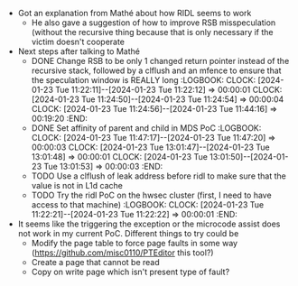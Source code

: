 - Got an explanation from Mathé about how RIDL seems to work
	- He also gave a suggestion of how to improve RSB misspeculation (without the recursive thing because that is only necessary if the victim doesn't cooperate
- Next steps after talking to Mathé
	- DONE Change RSB to be only 1 changed return pointer instead of the recursive stack, followed by a clflush and an mfence to ensure that the speculation window is REALLY long
	  :LOGBOOK:
	  CLOCK: [2024-01-23 Tue 11:22:11]--[2024-01-23 Tue 11:22:12] =>  00:00:01
	  CLOCK: [2024-01-23 Tue 11:24:50]--[2024-01-23 Tue 11:24:54] =>  00:00:04
	  CLOCK: [2024-01-23 Tue 11:24:56]--[2024-01-23 Tue 11:44:16] =>  00:19:20
	  :END:
	- DONE Set affinity of parent and child in MDS PoC
	  :LOGBOOK:
	  CLOCK: [2024-01-23 Tue 11:47:17]--[2024-01-23 Tue 11:47:20] =>  00:00:03
	  CLOCK: [2024-01-23 Tue 13:01:47]--[2024-01-23 Tue 13:01:48] =>  00:00:01
	  CLOCK: [2024-01-23 Tue 13:01:50]--[2024-01-23 Tue 13:01:53] =>  00:00:03
	  :END:
	- TODO Use a clflush of leak address before ridl to make sure that the value is not in L1d cache
	- TODO Try the ridl PoC on the hwsec cluster (first, I need to have access to that machine)
	  :LOGBOOK:
	  CLOCK: [2024-01-23 Tue 11:22:21]--[2024-01-23 Tue 11:22:22] =>  00:00:01
	  :END:
- It seems like the triggering the exception or the microcode assist does not work in my current PoC. Different things to try could be
	- Modify the page table to force page faults in some way (https://github.com/misc0110/PTEditor this tool?)
	- Create a page that cannot be read
	- Copy on write page which isn't present type of fault?